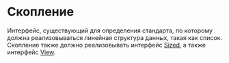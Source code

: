 # Скопление
Интерфейс, существующий для определения стандарта, по которому должна реализовываться линейная структура данных, такая как список. Скопление также должно реализовывать интерфейс [Sized](/docs/ru-RU/collections/sized.md), а также интерфейс [View](/docs/ru-RU/collections/view.md).